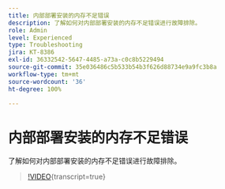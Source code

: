 ```yaml
---
title: 内部部署安装的内存不足错误
description: 了解如何对内部部署安装的内存不足错误进行故障排除。
role: Admin
level: Experienced
type: Troubleshooting
jira: KT-8386
exl-id: 36332542-5647-4485-a73a-c0c8b5229494
source-git-commit: 35e036486c5b533b54b3f626d88734e9a9fc3b8a
workflow-type: tm+mt
source-wordcount: '36'
ht-degree: 100%

---
```


# 内部部署安装的内存不足错误

了解如何对内部部署安装的内存不足错误进行故障排除。

>[!VIDEO](https://video.tv.adobe.com/v/3422557?quality=12&learn=on&captions=chi_hans){transcript=true}
